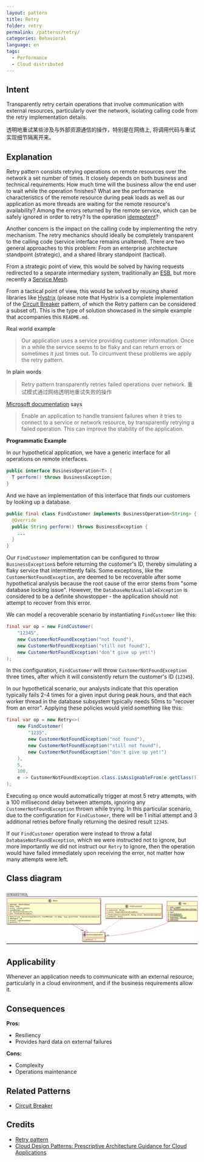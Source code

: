 ```yaml
---
layout: pattern
title: Retry
folder: retry
permalink: /patterns/retry/
categories: Behavioral
language: en
tags:
  - Performance
  - Cloud distributed
---
```


## Intent

Transparently retry certain operations that involve communication with external resources, 
particularly over the network, isolating calling code from the retry implementation details.

透明地重试某些涉及与外部资源通信的操作，特别是在网络上, 将调用代码与重试实现细节隔离开来。

## Explanation

Retry pattern consists retrying operations on remote resources over the network a set number of 
times. It closely depends on both business and technical requirements: How much time will the 
business allow the end user to wait while the operation finishes? What are the performance 
characteristics of the remote resource during peak loads as well as our application as more threads
are waiting for the remote resource's availability? Among the errors returned by the remote service, 
which can be safely ignored in order to retry? Is the operation 
[idempotent](https://en.wikipedia.org/wiki/Idempotence)?

Another concern is the impact on the calling code by implementing the retry mechanism. The retry 
mechanics should ideally be completely transparent to the calling code (service interface remains 
unaltered). There are two general approaches to this problem: From an enterprise architecture 
standpoint (strategic), and a shared library standpoint (tactical).

From a strategic point of view, this would be solved by having requests redirected to a separate 
intermediary system, traditionally an [ESB](https://en.wikipedia.org/wiki/Enterprise_service_bus), 
but more recently a [Service Mesh](https://medium.com/microservices-in-practice/service-mesh-for-microservices-2953109a3c9a).

From a tactical point of view, this would be solved by reusing shared libraries like 
[Hystrix](https://github.com/Netflix/Hystrix) (please note that Hystrix is a complete implementation 
of the [Circuit Breaker](https://java-design-patterns.com/patterns/circuit-breaker/) pattern, of 
which the Retry pattern can be considered a subset of). This is the type of solution showcased in 
the simple example that accompanies this `README.md`.

Real world example

> Our application uses a service providing customer information. Once in a while the service seems 
> to be flaky and can return errors or sometimes it just times out. To circumvent these problems we 
> apply the retry pattern. 

In plain words

> Retry pattern transparently retries failed operations over network. 
> 重试模式通过网络透明地重试失败的操作

[Microsoft documentation](https://docs.microsoft.com/en-us/azure/architecture/patterns/retry) says

> Enable an application to handle transient failures when it tries to connect to a service or 
> network resource, by transparently retrying a failed operation. This can improve the stability of 
> the application.

**Programmatic Example**

In our hypothetical application, we have a generic interface for all operations on remote interfaces.



```java
public interface BusinessOperation<T> {
  T perform() throws BusinessException;
}
```

And we have an implementation of this interface that finds our customers by looking up a database.

```java
public final class FindCustomer implements BusinessOperation<String> {
  @Override
  public String perform() throws BusinessException {
    ...
  }
}
```

Our `FindCustomer` implementation can be configured to throw `BusinessException`s before returning 
the customer's ID, thereby simulating a flaky service that intermittently fails. Some exceptions, 
like the `CustomerNotFoundException`, are deemed to be recoverable after some hypothetical analysis 
because the root cause of the error stems from "some database locking issue". However, the 
`DatabaseNotAvailableException` is considered to be a definite showstopper - the application should 
not attempt to recover from this error.

We can model a recoverable scenario by instantiating `FindCustomer` like this:

```java
final var op = new FindCustomer(
    "12345",
    new CustomerNotFoundException("not found"),
    new CustomerNotFoundException("still not found"),
    new CustomerNotFoundException("don't give up yet!")
);
```

In this configuration, `FindCustomer` will throw `CustomerNotFoundException` three times, after 
which it will consistently return the customer's ID (`12345`).

In our hypothetical scenario, our analysts indicate that this operation typically fails 2-4 times 
for a given input during peak hours, and that each worker thread in the database subsystem typically 
needs 50ms to "recover from an error". Applying these policies would yield something like this:

```java
final var op = new Retry<>(
    new FindCustomer(
        "1235",
        new CustomerNotFoundException("not found"),
        new CustomerNotFoundException("still not found"),
        new CustomerNotFoundException("don't give up yet!")
    ),
    5,
    100,
    e -> CustomerNotFoundException.class.isAssignableFrom(e.getClass())
);
```

Executing `op` once would automatically trigger at most 5 retry attempts, with a 100 millisecond 
delay between attempts, ignoring any `CustomerNotFoundException` thrown while trying. In this 
particular scenario, due to the configuration for `FindCustomer`, there will be 1 initial attempt 
and 3 additional retries before finally returning the desired result `12345`.

If our `FindCustomer` operation were instead to throw a fatal `DatabaseNotFoundException`, which we 
were instructed not to ignore, but more importantly we did not instruct our `Retry` to ignore, then 
the operation would have failed immediately upon receiving the error, not matter how many attempts 
were left.

## Class diagram

![alt text](./etc/retry.png "Retry")

## Applicability

Whenever an application needs to communicate with an external resource, particularly in a cloud 
environment, and if the business requirements allow it.

## Consequences

**Pros:** 

* Resiliency
* Provides hard data on external failures

**Cons:** 

* Complexity
* Operations maintenance

## Related Patterns

* [Circuit Breaker](https://java-design-patterns.com/patterns/circuit-breaker/)

## Credits

* [Retry pattern](https://docs.microsoft.com/en-us/azure/architecture/patterns/retry)
* [Cloud Design Patterns: Prescriptive Architecture Guidance for Cloud Applications](https://www.amazon.com/gp/product/1621140369/ref=as_li_tl?ie=UTF8&tag=javadesignpat-20&camp=1789&creative=9325&linkCode=as2&creativeASIN=1621140369&linkId=3e3f686af5e60a7a453b48adb286797b)
